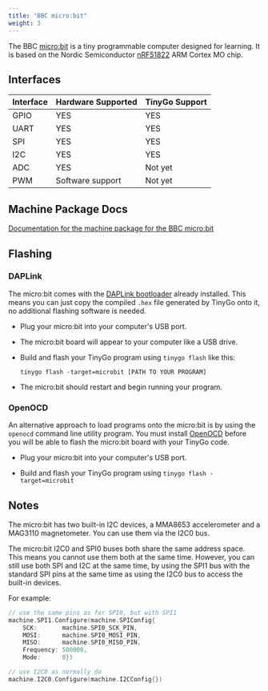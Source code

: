 ```yaml
---
title: "BBC micro:bit"
weight: 3
---
```


The BBC [micro:bit](https://microbit.org) is a tiny programmable computer designed for learning. It is based on the Nordic Semiconductor [nRF51822](https://www.nordicsemi.com/eng/Products/Bluetooth-low-energy/nRF51822) ARM Cortex MO chip.

## Interfaces

| Interface | Hardware Supported | TinyGo Support |
| --------- | ------------- | ----- |
| GPIO      | YES | YES |
| UART      | YES | YES |
| SPI      | YES | YES |
| I2C      | YES | YES |
| ADC      | YES | Not yet |
| PWM      | Software support | Not yet |

## Machine Package Docs

[Documentation for the machine package for the BBC micro:bit](../machine/microbit)

## Flashing

### DAPLink

The micro:bit comes with the [DAPLink bootloader](https://tech.microbit.org/software/daplink-interface/) already installed. This means you can just copy the compiled `.hex` file generated by TinyGo onto it, no additional flashing software is needed.

- Plug your micro:bit into your computer's USB port.

- The micro:bit board will appear to your computer like a USB drive.

- Build and flash your TinyGo program using `tinygo flash` like this:

    ```shell
    tinygo flash -target=microbit [PATH TO YOUR PROGRAM]
    ```

- The micro:bit should restart and begin running your program.

### OpenOCD

An alternative approach to load programs onto the micro:bit is by using the `openocd` command line utility program. You must install [OpenOCD](http://openocd.org/) before you will be able to flash the micro:bit board with your TinyGo code.

- Plug your micro:bit into your computer's USB port.

- Build and flash your TinyGo program using `tinygo flash -target=microbit`

## Notes

The micro:bit has two built-in I2C devices, a MMA8653 accelerometer and a MAG3110 magnetometer. You can use them via the I2C0 bus.

The micro:bit I2C0 and SPI0 buses both share the same address space. This means you cannot use them both at the same time. However, you can still use both SPI and I2C at the same time, by using the SPI1 bus with the standard SPI pins at the same time as using the I2C0 bus to access the built-in devices.

For example:

```go
// use the same pins as for SPI0, but with SPI1
machine.SPI1.Configure(machine.SPIConfig{
    SCK:       machine.SPI0_SCK_PIN,
    MOSI:      machine.SPI0_MOSI_PIN,
    MISO:      machine.SPI0_MISO_PIN,
    Frequency: 500000,
    Mode:      0})

// use I2C0 as normally do
machine.I2C0.Configure(machine.I2CConfig{})
```
